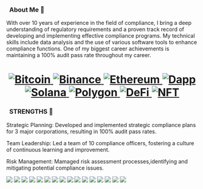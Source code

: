 ### &nbsp; About Me 👋
With over 10 years of experience in the field of compliance, I bring a deep understanding of regulatory requirements and a proven track record of developing and implementing effective compliance programs. My technical skills include data analysis and the use of various software tools to enhance compliance functions. One of my biggest career achievements is maintaining a 100% audit pass rate throughout my career.
<h1 align="center">
  <a href="/">
    <img alt="Bitcoin" src="https://img.shields.io/badge/Bitcoin-ab790d?style=flat&logo=bitcoin&logoColor=white" />
  </a>
  <a href="/">
    <img alt="Binance" src="https://img.shields.io/badge/Binance-ffd050?style=flat&logo=binance&logoColor=black" />
  </a>
  <a href="/">
    <img alt="Ethereum" src="https://img.shields.io/badge/Ethereum-303030?style=flat&logo=ethereum&logoColor=white" />
  </a>
  <a href="/">
    <img alt="Dapp" src="https://img.shields.io/badge/DApp-fb8160?style=flat&logo=CashApp&logoColor=white" />
  </a>
  <a href="/">
    <img alt="Solana" src="https://img.shields.io/badge/Solana-c551dd?style=flat&logo=WhenIwork&logoColor=white" />
  </a>
  <a href="/">
    <img alt="Polygon" src="https://img.shields.io/badge/Polygon-f12424?style=flat&logo=webcomponents.org&logoColor=white" />
  </a>
  <a href="/">
    <img alt="DeFi" src="https://img.shields.io/badge/DeFi-137CBD?style=flat&logo=Blueprint&logoColor=white" />
  </a>
  <a href="/">
    <img alt="NFT" src="https://img.shields.io/badge/NFT-00560e?style=flat&logo=WolframLanguage&logoColor=white" />
  </a>
  <br/>
</h1>

### &nbsp; STRENGTHS 👋

<p>Strategic Planning: Developed and implemented strategic compliance plans for 3 major corporations, resulting in 100% audit pass rates.</p>
<p></p>Team Leadership: Led a team of 10 compliance officers, fostering a culture of continuous learning and improvement.</P>
<p>Risk Management: Mamaged risk assessment processes,identifying and mitigating potential compliance issues.</p>


<div align="left">
  <img src="https://img.shields.io/badge/Solidity-9E9E9E?style=for-the-badge&logo=solidity&logoColor=black">
  <img src="https://img.shields.io/badge/Rust-CC342D?style=for-the-badge&logo=rust&logoColor=white">
  <img src="https://img.shields.io/badge/Go-430098?style=for-the-badge&logo=go&logoColor=white">
  <img src="https://img.shields.io/badge/JavaScript-F7DF1E?style=for-the-badge&logo=javascript&logoColor=black">
  <img src="https://img.shields.io/badge/TypeScript-007ACC?style=for-the-badge&logo=typescript&logoColor=white">
  <img src="https://img.shields.io/badge/React-20232A?style=for-the-badge&logo=react&logoColor=61DAFB">
  <img src="https://img.shields.io/badge/Node.js-339933?style=for-the-badge&logo=nodedotjs&logoColor=white">
  <img src="https://img.shields.io/badge/Express.js-000000?style=for-the-badge&logo=express&logoColor=white">
  <img src="https://img.shields.io/badge/Jest-C21325?style=for-the-badge&logo=jest&logoColor=white">
  <img src="https://img.shields.io/badge/HTML5-E34F26?style=for-the-badge&logo=html5&logoColor=white">
  <img src="https://img.shields.io/badge/CSS3-1572B6?style=for-the-badge&logo=css3&logoColor=white">
  <img src="https://img.shields.io/badge/PostgreSQL-316192?style=for-the-badge&logo=postgresql&logoColor=white">
  <img src="https://img.shields.io/badge/MongoDB-4EA94B?style=for-the-badge&logo=mongodb&logoColor=white">
  <img src="https://img.shields.io/badge/Docker-2CA5E0?style=for-the-badge&logo=docker&logoColor=white">
  <img src="https://img.shields.io/badge/kubernetes-326ce5.svg?&style=for-the-badge&logo=kubernetes&logoColor=white">
  <img src="https://img.shields.io/badge/Git-F05032?style=for-the-badge&logo=git&logoColor=white">
<div/>
<!--
**assasin-k7/assasin-k7** is a ✨ _special_ ✨ repository because its `README.md` (this file) appears on your GitHub profile.

Here are some ideas to get you started:

- 🔭 I’m currently working on ...
- 🌱 I’m currently learning ...
- 👯 I’m looking to collaborate on ...
- 🤔 I’m looking for help with ...
- 💬 Ask me about ...
- 📫 How to reach me: ...
- 😄 Pronouns: ...
- ⚡ Fun fact: ...
-->
